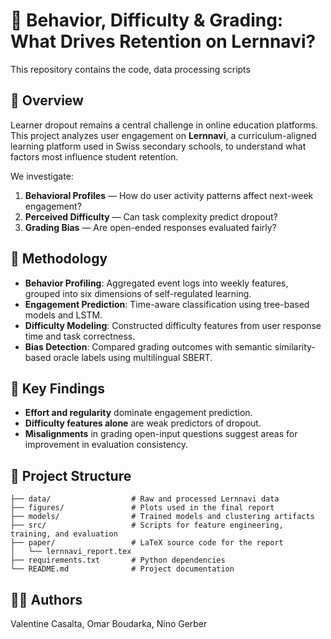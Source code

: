 # 🧠 Behavior, Difficulty & Grading: What Drives Retention on Lernnavi?

This repository contains the code, data processing scripts

## 📘 Overview

Learner dropout remains a central challenge in online education platforms. This project analyzes user engagement on **Lernnavi**, a curriculum-aligned learning platform used in Swiss secondary schools, to understand what factors most influence student retention.

We investigate:

1. **Behavioral Profiles** — How do user activity patterns affect next-week engagement?  
2. **Perceived Difficulty** — Can task complexity predict dropout?  
3. **Grading Bias** — Are open-ended responses evaluated fairly?

## 🧰 Methodology

- **Behavior Profiling**: Aggregated event logs into weekly features, grouped into six dimensions of self-regulated learning.  
- **Engagement Prediction**: Time-aware classification using tree-based models and LSTM.  
- **Difficulty Modeling**: Constructed difficulty features from user response time and task correctness.  
- **Bias Detection**: Compared grading outcomes with semantic similarity-based oracle labels using multilingual SBERT.

## 🧪 Key Findings

- **Effort and regularity** dominate engagement prediction.  
- **Difficulty features alone** are weak predictors of dropout.  
- **Misalignments** in grading open-input questions suggest areas for improvement in evaluation consistency.

## 📂 Project Structure

```
├── data/                  # Raw and processed Lernnavi data
├── figures/               # Plots used in the final report
├── models/                # Trained models and clustering artifacts
├── src/                   # Scripts for feature engineering, training, and evaluation
├── paper/                 # LaTeX source code for the report
│   └── lernnavi_report.tex
├── requirements.txt       # Python dependencies
└── README.md              # Project documentation
```

## 👩‍🔬 Authors

 Valentine Casalta, 
 Omar Boudarka, 
 Nino Gerber
